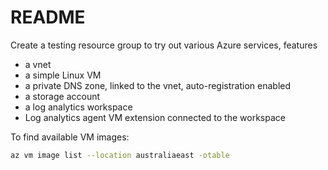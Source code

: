 # README

Create a testing resource group to try out various Azure services, features

  - a vnet
  - a simple Linux VM
  - a private DNS zone, linked to the vnet, auto-registration enabled
  - a storage account
  - a log analytics workspace
  - Log analytics agent VM extension connected to the workspace



To find available VM images:

```sh
az vm image list --location australiaeast -otable
```
